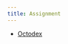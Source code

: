 ```yaml
---
title: Assignment
---
```


- [Octodex](/handbook/curriculum/fundamentals/modules/html-css/lessons/intro-to-responsive/assignments/octodex)
